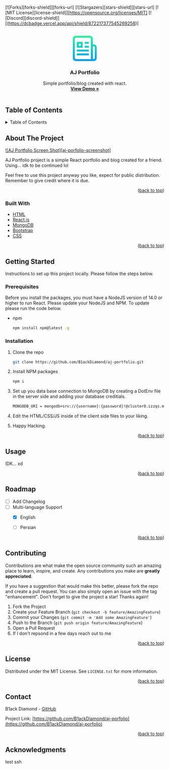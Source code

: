 <div id="top"></div>

[![Forks][forks-shield]][forks-url]
[![Stargazers][stars-shield]][stars-url]
[![MIT License][license-shield]][https://opensource.org/licenses/MIT]
[![Discord][discord-shield]][(https://dcbadge.vercel.app/api/shield/872217377545269258)]



<br />
<div align="center">
  <a href="https://github.com/othneildrew/Best-README-Template">
    <img src="./client/public/assets/images/logo.png" alt="Logo" width="80" height="80">
  </a>

  <h3 align="center">AJ Portfolio</h3>

  <p align="center">
    Simple portfolio/blog created with react.
    <br />
    <a href="#"><strong>View Demo »</strong></a>
    <br />
    <br />
  </p>
</div>



<!-- TABLE OF CONTENTS -->
## Table of Contents
<details>
  <summary>Table of Contents</summary>
  <ol>
    <li>
      <a href="#about-the-project">About The Project</a>
      <ul>
        <li><a href="#built-with">Built With</a></li>
      </ul>
    </li>
    <li>
      <a href="#getting-started">Getting Started</a>
      <ul>
        <li><a href="#prerequisites">Prerequisites</a></li>
        <li><a href="#installation">Installation</a></li>
      </ul>
    </li>
    <li><a href="#usage">Usage</a></li>
    <li><a href="#roadmap">Roadmap</a></li>
    <li><a href="#contributing">Contributing</a></li>
    <li><a href="#license">License</a></li>
    <li><a href="#contact">Contact</a></li>
    <li><a href="#acknowledgments">Acknowledgments</a></li>
  </ol>
</details>



<!-- ABOUT THE PROJECT -->
## About The Project

[![AJ Portfolio Screen Shot][aj-porfolio-screenshot]](?)

AJ Portfolio project is a simple React portfolio and blog created for a friend. Using... idk to be continued lol

Feel free to use this project anyway you like, expect for public distribution. Remember to give credit where it is due.

<p align="right">(<a href="#top">back to top</a>)</p>



### Built With

* [HTML](https://nextjs.org/)
* [React.js](https://reactjs.org/)
* [MongoDB](https://vuejs.org/)
* [Bootstrap](https://getbootstrap.com)
* [CSS](https://jquery.com)

<p align="right">(<a href="#top">back to top</a>)</p>



<!-- GETTING STARTED -->
## Getting Started

Instructions to set up this project locally. Please follow the steps below.


### Prerequisites

Before you install the packages, you must have a NodeJS version of 14.0 or higher to run React. Please update your NodeJS and NPM. To update please run the code below.

* npm
  ```sh
  npm install npm@latest -g
  ```


### Installation


1. Clone the repo
   ```sh
   git clone https://github.com/B1ackDiamond/aj-portfolio.git
   ```
2. Install NPM packages
   ```sh
   npm i
   ```
3. Set up you data base connection to MongoDB by creating a DotEnv file in the server side and adding your database creditials.
   ```sh
   MONGODB_URI = mongodb+srv://{username}:{password}!@cluster0.izzqs.mongodb.net/{database name}?retryWrites=true&w=majority
   ```

4. Edit the HTML/CSS/JS inside of the client side files to your liking.
5. Happy Hacking.


<p align="right">(<a href="#top">back to top</a>)</p>



<!-- USAGE EXAMPLES -->
## Usage

IDK... xd

<p align="right">(<a href="#top">back to top</a>)</p>



<!-- ROADMAP -->
## Roadmap

- [ ] Add Changelog
- [ ] Multi-language Support
    - [X] English
    - [ ] Persian


<p align="right">(<a href="#top">back to top</a>)</p>



<!-- CONTRIBUTING -->
## Contributing

Contributions are what make the open source community such an amazing place to learn, inspire, and create. Any contributions you make are **greatly appreciated**.

If you have a suggestion that would make this better, please fork the repo and create a pull request. You can also simply open an issue with the tag "enhancement".
Don't forget to give the project a star! Thanks again!

1. Fork the Project
2. Create your Feature Branch (`git checkout -b feature/AmazingFeature`)
3. Commit your Changes (`git commit -m 'Add some AmazingFeature'`)
4. Push to the Branch (`git push origin feature/AmazingFeature`)
5. Open a Pull Request
6. If I don't repsond in a few days reach out to me

<p align="right">(<a href="#top">back to top</a>)</p>



<!-- LICENSE -->
## License

Distributed under the MIT License. See `LICENSE.txt` for more information.

<p align="right">(<a href="#top">back to top</a>)</p>



<!-- CONTACT -->
## Contact

B1ack Diamond - [GitHub](https://github.com/B1ackDiamond)

Project Link: [https://github.com/B1ackDiamond/aj-porfolio](https://github.com/B1ackDiamond/aj-porfolio)

<p align="right">(<a href="#top">back to top</a>)</p>



<!-- ACKNOWLEDGMENTS -->
## Acknowledgments
test ssh
